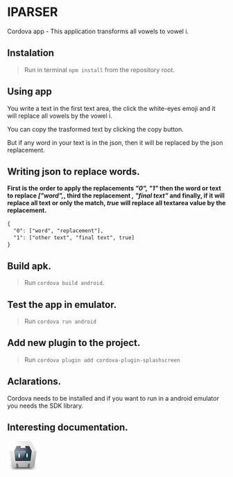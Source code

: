 # IPARSER
Cordova app - This application transforms all vowels to vowel i.

## Instalation
> Run in terminal `npm install` from the repository root.

## Using app
You write a text in the first text area, the click the white-eyes emoji and it
 will replace all vowels by the vowel i.

You can copy the trasformed text by clicking the copy button.

But if any word in your text is in the json, then it will be replaced by the
 json replacement.

## Writing json to replace words.
**First is the order to apply the replacements *"0", "1"* then the word or
 text to replace *["word",*, third the replacement *, "final text"* and
 finally, if it will replace all text or only the match, *true* will replace all
 textarea value by the replacement.**
```
{
  "0": ["word", "replacement"],
  "1": ["other text", "final text", true]
}
```

## Build apk.
> Run `cordova build android`.

## Test the app in emulator.
> Run `cordova run android`

## Add new plugin to the project.
> Run `cordova plugin add cordova-plugin-splashscreen`

## Aclarations.
Cordova needs to be installed and if you want to run in a android emulator you
 needs the SDK library.

## Interesting documentation.
[![Apache cordova](res/icon/android/icon-72-hdpi.png)](https://cordova.apache.org/docs)
